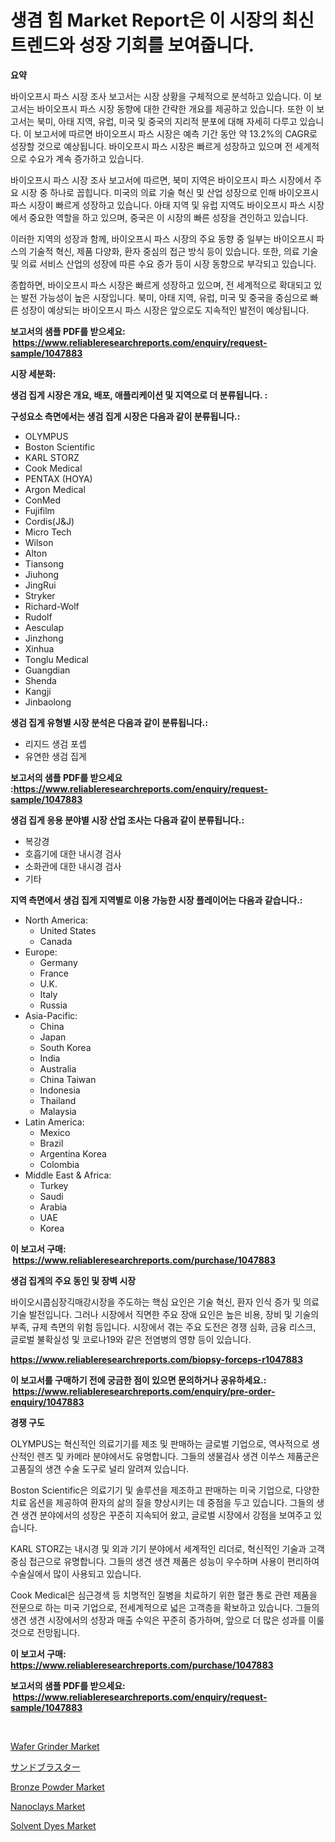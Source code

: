 <p><h1>생겸 힘 Market Report은 이 시장의 최신 트렌드와 성장 기회를 보여줍니다.</h1></p><p><strong>요약</strong></p>
<p><p>바이오프시 파스 시장 조사 보고서는 시장 상황을 구체적으로 분석하고 있습니다. 이 보고서는 바이오프시 파스 시장 동향에 대한 간략한 개요를 제공하고 있습니다. 또한 이 보고서는 북미, 아태 지역, 유럽, 미국 및 중국의 지리적 분포에 대해 자세히 다루고 있습니다. 이 보고서에 따르면 바이오프시 파스 시장은 예측 기간 동안 약 13.2%의 CAGR로 성장할 것으로 예상됩니다. 바이오프시 파스 시장은 빠르게 성장하고 있으며 전 세계적으로 수요가 계속 증가하고 있습니다.</p><p>바이오프시 파스 시장 조사 보고서에 따르면, 북미 지역은 바이오프시 파스 시장에서 주요 시장 중 하나로 꼽힙니다. 미국의 의료 기술 혁신 및 산업 성장으로 인해 바이오프시 파스 시장이 빠르게 성장하고 있습니다. 아태 지역 및 유럽 지역도 바이오프시 파스 시장에서 중요한 역할을 하고 있으며, 중국은 이 시장의 빠른 성장을 견인하고 있습니다.</p><p>이러한 지역의 성장과 함께, 바이오프시 파스 시장의 주요 동향 중 일부는 바이오프시 파스의 기술적 혁신, 제품 다양화, 환자 중심의 접근 방식 등이 있습니다. 또한, 의료 기술 및 의료 서비스 산업의 성장에 따른 수요 증가 등이 시장 동향으로 부각되고 있습니다.</p><p>종합하면, 바이오프시 파스 시장은 빠르게 성장하고 있으며, 전 세계적으로 확대되고 있는 발전 가능성이 높은 시장입니다. 북미, 아태 지역, 유럽, 미국 및 중국을 중심으로 빠른 성장이 예상되는 바이오프시 파스 시장은 앞으로도 지속적인 발전이 예상됩니다.</p></p>
<p><strong>보고서의 샘플 PDF를 받으세요: &nbsp;<a href="https://www.reliableresearchreports.com/enquiry/request-sample/1047883">https://www.reliableresearchreports.com/enquiry/request-sample/1047883</a></strong></p>
<p><strong>시장 세분화:</strong></p>
<p><strong> 생검 집게 시장은 개요, 배포, 애플리케이션 및 지역으로 더 분류됩니다. :</strong></p>
<p><strong>구성요소 측면에서는 생검 집게 시장은 다음과 같이 분류됩니다.:</strong></p>
<p><ul><li>OLYMPUS</li><li>Boston Scientific</li><li>KARL STORZ</li><li>Cook Medical</li><li>PENTAX (HOYA)</li><li>Argon Medical</li><li>ConMed</li><li>Fujifilm</li><li>Cordis(J&J)</li><li>Micro Tech</li><li>Wilson</li><li>Alton</li><li>Tiansong</li><li>Jiuhong</li><li>JingRui</li><li>Stryker</li><li>Richard-Wolf</li><li>Rudolf</li><li>Aesculap</li><li>Jinzhong</li><li>Xinhua</li><li>Tonglu Medical</li><li>Guangdian</li><li>Shenda</li><li>Kangji</li><li>Jinbaolong</li></ul></p>
<p><strong> 생검 집게 유형별 시장 분석은 다음과 같이 분류됩니다.:</strong></p>
<p><ul><li>리지드 생검 포셉</li><li>유연한 생검 집게</li></ul></p>
<p><strong>보고서의 샘플 PDF를 받으세요 :<a href="https://www.reliableresearchreports.com/enquiry/request-sample/1047883">https://www.reliableresearchreports.com/enquiry/request-sample/1047883</a></strong></p>
<p><strong> 생검 집게 응용 분야별 시장 산업 조사는 다음과 같이 분류됩니다.:</strong></p>
<p><ul><li>복강경</li><li>호흡기에 대한 내시경 검사</li><li>소화관에 대한 내시경 검사</li><li>기타</li></ul></p>
<p><strong>지역 측면에서 생검 집게 지역별로 이용 가능한 시장 플레이어는 다음과 같습니다.:</strong></p>
<p><ul>
    <li>
        North America:
        <ul>
            <li>United States</li>
            <li>Canada</li>
        </ul>
    </li>
    <li>
        Europe:
        <ul>
            <li>Germany</li>
            <li>France</li>
            <li>U.K.</li>
            <li>Italy</li>
            <li>Russia</li>
        </ul>
    </li>
    <li>
        Asia-Pacific:
        <ul>
            <li>China</li>
            <li>Japan</li>
            <li>South Korea</li>
            <li>India</li>
            <li>Australia</li>
            <li>China Taiwan</li>
            <li>Indonesia</li>
            <li>Thailand</li>
            <li>Malaysia</li>
        </ul>
    </li>
    <li>
        Latin America:
        <ul>
            <li>Mexico</li>
            <li>Brazil</li>
            <li>Argentina Korea</li>
            <li>Colombia</li>
        </ul>
    </li>
    <li>
        Middle East & Africa:
        <ul>
            <li>Turkey</li>
            <li>Saudi</li>
            <li>Arabia</li>
            <li>UAE</li>
            <li>Korea</li>
        </ul>
    </li>
    </ul></p>
<p><strong>이 보고서 구매: &nbsp;<a href="https://www.reliableresearchreports.com/purchase/1047883">https://www.reliableresearchreports.com/purchase/1047883</a></strong></p>
<p><strong>생검 집게의 주요 동인 및 장벽 시장</strong></p>
<p><p>바이오시콥심장긱매강시장을 주도하는 핵심 요인은 기술 혁신, 환자 인식 증가 및 의료 기술 발전입니다. 그러나 시장에서 직면한 주요 장애 요인은 높은 비용, 장비 및 기술의 부족, 규제 측면의 위험 등입니다. 시장에서 겪는 주요 도전은 경쟁 심화, 금융 리스크, 글로벌 불확실성 및 코로나19와 같은 전염병의 영향 등이 있습니다.</p></p>
<p><strong><a href="https://www.reliableresearchreports.com/biopsy-forceps-r1047883">https://www.reliableresearchreports.com/biopsy-forceps-r1047883</a></strong></p>
<p><strong>이 보고서를 구매하기 전에 궁금한 점이 있으면 문의하거나 공유하세요.: &nbsp;<a href="https://www.reliableresearchreports.com/enquiry/pre-order-enquiry/1047883">https://www.reliableresearchreports.com/enquiry/pre-order-enquiry/1047883</a></strong></p>
<p><strong>경쟁 구도</strong></p>
<p><p>OLYMPUS는 혁신적인 의료기기를 제조 및 판매하는 글로벌 기업으로, 역사적으로 생산적인 렌즈 및 카메라 분야에서도 유명합니다. 그들의 생물검사 생견 이쑤스 제품군은 고품질의 생견 수술 도구로 널리 알려져 있습니다. </p><p>Boston Scientific은 의료기기 및 솔루션을 제조하고 판매하는 미국 기업으로, 다양한 치료 옵션을 제공하여 환자의 삶의 질을 향상시키는 데 중점을 두고 있습니다. 그들의 생견 생견 분야에서의 성장은 꾸준히 지속되어 왔고, 글로벌 시장에서 강점을 보여주고 있습니다.</p><p>KARL STORZ는 내시경 및 외과 기기 분야에서 세계적인 리더로, 혁신적인 기술과 고객 중심 접근으로 유명합니다. 그들의 생견 생견 제품은 성능이 우수하며 사용이 편리하여 수술실에서 많이 사용되고 있습니다.</p><p>Cook Medical은 심근경색 등 치명적인 질병을 치료하기 위한 혈관 통로 관련 제품을 전문으로 하는 미국 기업으로, 전세계적으로 넓은 고객층을 확보하고 있습니다. 그들의 생견 생견 시장에서의 성장과 매출 수익은 꾸준히 증가하며, 앞으로 더 많은 성과를 이룰 것으로 전망됩니다.</p></p>
<p><strong>이 보고서 구매: &nbsp; <a href="https://www.reliableresearchreports.com/purchase/1047883">https://www.reliableresearchreports.com/purchase/1047883</a></strong></p>
<p><strong>보고서의 샘플 PDF를 받으세요: &nbsp;<a href="https://www.reliableresearchreports.com/enquiry/request-sample/1047883">https://www.reliableresearchreports.com/enquiry/request-sample/1047883</a></strong><strong></strong></p>
<p>&nbsp;</p>
<p><p><a href="https://github.com/abdelrhmankishk22/Market-Research-Report-List-3/blob/main/wafer-grinder-market.md">Wafer Grinder Market</a></p><p><a href="https://github.com/lrlmopnhwd79300/Market-Research-Report-List-1/blob/main/334270620967.md">サンドブラスター</a></p><p><a href="https://issuu.com/reportprime-2/docs/bronze-powder-market-size-2030.pptx">Bronze Powder Market</a></p><p><a href="https://www.linkedin.com/pulse/nanoclays-market-research-report-key-successful-business-strategy-xpxuf?trackingId=JT4sPO14If4LQ1qqmkzbmw%3D%3D">Nanoclays Market</a></p><p><a href="https://issuu.com/reportprime-2/docs/solvent-dyes-market-size-2030.pptx">Solvent Dyes Market</a></p></p>